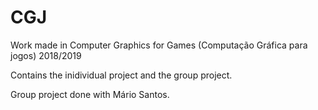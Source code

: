 # CGJ
Work made in Computer Graphics for Games (Computação Gráfica para jogos) 2018/2019

Contains the inidividual project and the group project.

Group project done with Mário Santos.
